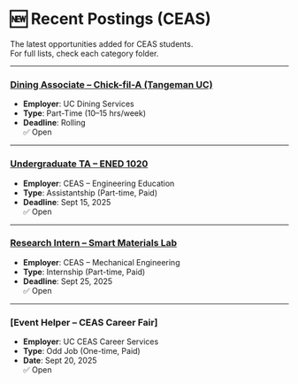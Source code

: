 # 🆕 Recent Postings (CEAS)

The latest opportunities added for CEAS students.  
For full lists, check each category folder.

---

### [Dining Associate – Chick-fil-A (Tangeman UC)](https://uc.joinhandshake.com/jobs/67890)
- **Employer**: UC Dining Services  
- **Type**: Part-Time (10–15 hrs/week)  
- **Deadline**: Rolling  
✅ Open  

---

### [Undergraduate TA – ENED 1020](https://uc.joinhandshake.com/jobs/12345)
- **Employer**: CEAS – Engineering Education  
- **Type**: Assistantship (Part-time, Paid)  
- **Deadline**: Sept 15, 2025  
✅ Open  

---

### [Research Intern – Smart Materials Lab](https://uc.joinhandshake.com/jobs/11111)
- **Employer**: CEAS – Mechanical Engineering  
- **Type**: Internship (Part-time, Paid)  
- **Deadline**: Sept 25, 2025  
✅ Open  

---

### [Event Helper – CEAS Career Fair]
- **Employer**: UC CEAS Career Services  
- **Type**: Odd Job (One-time, Paid)  
- **Date**: Sept 20, 2025  
✅ Open
